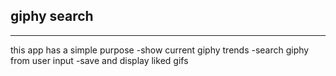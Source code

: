 ## giphy search
---
this app has a simple purpose
	-show current giphy trends
	-search giphy from user input
	-save and display liked gifs
